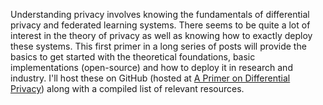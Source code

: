Understanding privacy involves knowing the fundamentals of differential privacy and federated learning systems. There seems to be quite a lot of interest in the theory of privacy as well as knowing how to exactly deploy these systems. This first primer in a long series of posts will provide the basics to get started with the theoretical foundations, basic implementations (open-source) and how to deploy it in research and industry. I'll host these on GitHub (hosted at [A Primer on Differential Privacy](https://github.com/thehimalayanleo/APrimerOnDifferentialPrivacy)) along with a compiled list of relevant resources. 